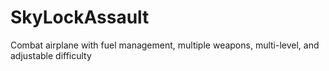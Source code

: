 # SkyLockAssault
Combat airplane with fuel management, multiple weapons, multi-level, and adjustable difficulty
